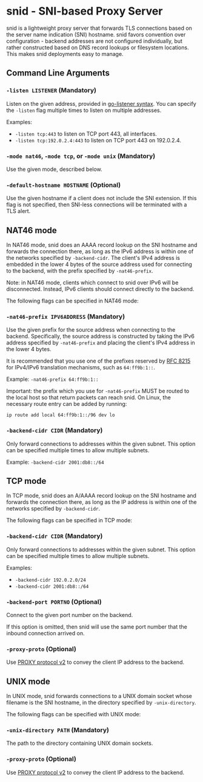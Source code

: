 # snid - SNI-based Proxy Server

snid is a lightweight proxy server that forwards TLS connections based on the server name indication (SNI) hostname.  snid favors convention over configuration - backend addresses are not configured individually, but rather constructed based on DNS record lookups or filesystem locations.  This makes snid deployments easy to manage.

## Command Line Arguments

### `-listen LISTENER` (Mandatory)

Listen on the given address, provided in [go-listener syntax](https://github.com/AGWA/go-listener#listener-syntax).  You can specify the `-listen` flag multiple times to listen on multiple addresses.

Examples:
* `-listen tcp:443` to listen on TCP port 443, all interfaces.
* `-listen tcp:192.0.2.4:443` to listen on TCP port 443 on 192.0.2.4.

### `-mode nat46`, `-mode tcp`, or `-mode unix` (Mandatory)

Use the given mode, described below.

### `-default-hostname HOSTNAME` (Optional)

Use the given hostname if a client does not include the SNI extension.  If this flag is not specified, then SNI-less connections will be terminated with a TLS alert.


## NAT46 mode

In NAT46 mode, snid does an AAAA record lookup on the SNI hostname and forwards the connection there, as long as the IPv6 address is within one of the networks specified by `-backend-cidr`.  The client's IPv4 address is embedded in the lower 4 bytes of the source address used for connecting to the backend, with the prefix specified by `-nat46-prefix`.

Note: in NAT46 mode, clients which connect to snid over IPv6 will be disconnected. Instead, IPv6 clients should connect directly to the backend.

The following flags can be specified in NAT46 mode:

### `-nat46-prefix IPV6ADDRESS` (Mandatory)

Use the given prefix for the source address when connecting to the backend.  Specifically, the source address is constructed by taking the IPv6 address specified by `-nat46-prefix` and placing the client's IPv4 address in the lower 4 bytes.

It is recommended that you use one of the prefixes reserved by [RFC 8215](https://datatracker.ietf.org/doc/html/rfc8215) for IPv4/IPv6 translation mechanisms, such as `64:ff9b:1::`.

Example: `-nat46-prefix 64:ff9b:1::`

Important: the prefix which you use for `-nat46-prefix` MUST be routed to the local host so that return packets can reach snid.  On Linux, the necessary route entry can be added by running:

```
ip route add local 64:ff9b:1::/96 dev lo
```

### `-backend-cidr CIDR` (Mandatory)

Only forward connections to addresses within the given subnet.  This option can be specified multiple times to allow multiple subnets.

Example: `-backend-cidr 2001:db8::/64`


## TCP mode

In TCP mode, snid does an A/AAAA record lookup on the SNI hostname and forwards the connection there, as long as the IP address is within one of the networks specified by `-backend-cidr`.

The following flags can be specified in TCP mode:

### `-backend-cidr CIDR` (Mandatory)

Only forward connections to addresses within the given subnet.  This option can be specified multiple times to allow multiple subnets.

Examples:
* `-backend-cidr 192.0.2.0/24`
* `-backend-cidr 2001:db8::/64`

### `-backend-port PORTNO` (Optional)

Connect to the given port number on the backend.

If this option is omitted, then snid will use the same port number that the inbound connection arrived on.

### `-proxy-proto` (Optional)

Use [PROXY protocol v2](https://www.haproxy.org/download/1.8/doc/proxy-protocol.txt) to convey the client IP address to the backend.


## UNIX mode

In UNIX mode, snid forwards connections to a UNIX domain socket whose filename is the SNI hostname, in the directory specified by `-unix-directory`.

The following flags can be specified with UNIX mode:

### `-unix-directory PATH` (Mandatory)

The path to the directory containing UNIX domain sockets.

### `-proxy-proto` (Optional)

Use [PROXY protocol v2](https://www.haproxy.org/download/1.8/doc/proxy-protocol.txt) to convey the client IP address to the backend.
